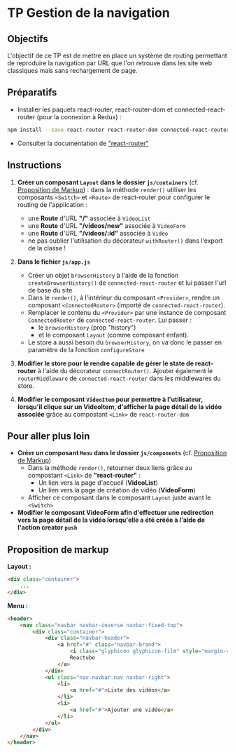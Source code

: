 # TP Gestion de la navigation

## Objectifs

L'objectif de ce TP est de mettre en place un système de routing permettant de reproduire la navigation par URL que l'on retrouve dans les site web classiques mais sans rechargement de page.

## Préparatifs

- Installer les paquets react-router, react-router-dom et connected-react-router (pour la connexion à Redux) :
```bash
npm install --save react-router react-router-dom connected-react-router
```
- Consulter la documentation de ["react-router"](https://github.com/ReactTraining/react-router/)

## Instructions
1. **Créer un composant `Layout` dans le dossier `js/containers`** (cf. [Proposition de Markup](#proposition-de-markup)) : dans la méthode `render()` utiliser les composants `<Switch>` et `<Route>` de react-router pour configurer le routing de l'application :
	- une **Route** d'URL **"/"** associée à `VideoList`
	- une **Route** d'URL **"/videos/new"** associée à `VideoForm`
	- une **Route** d'URL **"/videos/:id"** associée à `Video`
	- ne pas oublier l'utilisation du décorateur `withRouter()` dans l'export de la classe !

2. **Dans le fichier `js/app.js`**
    + Créer un objet `browserHistory` à l'aide de la fonction `createBrowserHistory()` de `connected-react-router` et lui passer l'url de base du site
    + Dans le `render()`, à l'intérieur du composant `<Provider>`, rendre un composant `<ConnectedRouter>` (importé de `connected-react-router`).
    + Remplacer le contenu du `<Provider>` par une instance de composant `ConnectedRouter` de `connected-react-router`. Lui passer :
		* le `browserHistory` (prop "history")
		* et le composant `Layout` (comme composant enfant).
    + Le store a aussi besoin du `browserHistory`, on va donc le passer en paramètre de la fonction `configureStore`

3. **Modifier le store pour le rendre capable de gérer le state de react-router** à l'aide du décorateur `connectRouter()`. Ajouter également le `routerMiddleware` de `connected-react-router` dans les middlewares du store.

4. **Modifier le composant `VideoItem` pour permettre à l'utilisateur, lorsqu'il clique sur un VideoItem, d'afficher la page détail de la vidéo associée** grâce au compostant `<Link>` de `react-router-dom`

## Pour aller plus loin
- **Créer un composant `Menu` dans le dossier `js/components`** (cf. [Proposition de Markup](#proposition-de-markup))
    + Dans la méthode `render()`, retourner deux liens grâce au compostant `<Link>` de **"react-router"** :
        * Un lien vers la page d'accueil (**VideoList**)
        * Un lien vers la page de création de vidéo (**VideoForm**)
    + Afficher ce composant dans le composant `Layout` juste avant le `<Switch>`
- **Modifier le composant **VideoForm** afin d'effectuer une redirection vers la page détail de la vidéo lorsqu'elle a été créée à l'aide de l'action creator `push`**

## Proposition de markup
**Layout :**
```html
<div class="container">
    ...
</div>
```

**Menu :**
```html
<header>
	<nav class="navbar navbar-inverse navbar-fixed-top">
		<div class="container">
			<div class="navbar-header">
				<a href="#" class="navbar-brand">
					<i class="glyphicon glyphicon-film" style="margin-right:10px"></i>
					Reactube
				</a>
			</div>
			<ul class="nav navbar-nav navbar-right">
				<li>
					<a href="#">Liste des vidéos</a>
				</li>
				<li>
					<a href="#">Ajouter une vidéo</a>
				</li>
			</ul>
		</div>
	</nav>
</header>
```